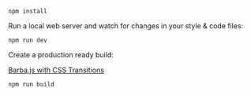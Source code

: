 
```
npm install
```

Run a local web server and watch for changes in your style & code files:

```
npm run dev
```

Create a production ready build:

<a href="src/index.html">Barba.js with CSS Transitions</a>
```
npm run build
```
